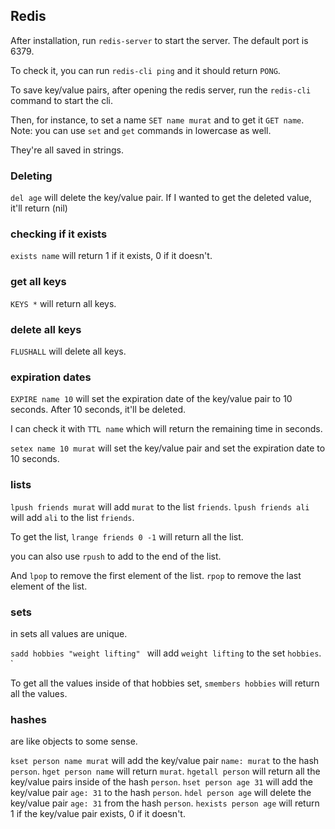 ## Redis

After installation, run `redis-server` to start the server. The default port is 6379.

To check it, you can run `redis-cli ping` and it should return `PONG`.

To save key/value pairs, after opening the redis server, run the `redis-cli` command to start the cli.

Then, for instance, to set a name `SET name murat` and to get it `GET name`. Note: you can use `set` and `get` commands in lowercase as well.

They're all saved in strings.

### Deleting

`del age` will delete the key/value pair. If I wanted to get the deleted value, it'll return (nil)

### checking if it exists

`exists name` will return 1 if it exists, 0 if it doesn't.

### get all keys

`KEYS *` will return all keys.

### delete all keys

`FLUSHALL` will delete all keys.

### expiration dates

`EXPIRE name 10` will set the expiration date of the key/value pair to 10 seconds. After 10 seconds, it'll be deleted.

I can check it with `TTL name` which will return the remaining time in seconds.

`setex name 10 murat` will set the key/value pair and set the expiration date to 10 seconds.

### lists

`lpush friends murat` will add `murat` to the list `friends`. `lpush friends ali` will add `ali` to the list `friends`.

To get the list, `lrange friends 0 -1` will return all the list.

you can also use `rpush` to add to the end of the list.

And `lpop` to remove the first element of the list. `rpop` to remove the last element of the list.

### sets

in sets all values are unique.

`sadd hobbies "weight lifting" ` will add `weight lifting` to the set `hobbies`. `

To get all the values inside of that hobbies set, `smembers hobbies` will return all the values.

### hashes

are like objects to some sense.

`kset person name murat` will add the key/value pair `name: murat` to the hash `person`.
`hget person name` will return `murat`.
`hgetall person` will return all the key/value pairs inside of the hash `person`.
`hset person age 31` will add the key/value pair `age: 31` to the hash `person`.
`hdel person age` will delete the key/value pair `age: 31` from the hash `person`.
`hexists person age` will return 1 if the key/value pair exists, 0 if it doesn't.
